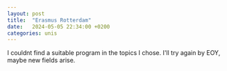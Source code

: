 ```yaml
---
layout: post
title:  "Erasmus Rotterdam"
date:   2024-05-05 22:34:00 +0200
categories: unis
---
```


I couldnt find a suitable program in the topics I chose. I'll try again by EOY, maybe new fields arise.